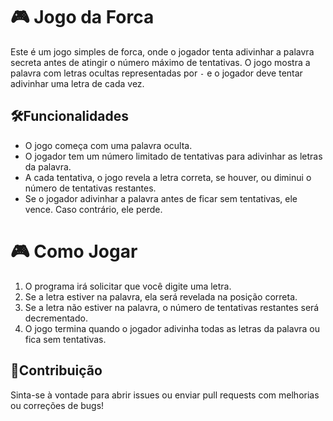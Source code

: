 # 🎮 Jogo da Forca

Este é um jogo simples de forca, onde o jogador tenta adivinhar a palavra secreta antes de atingir o número máximo de tentativas. O jogo mostra a palavra com letras ocultas representadas por `-` e o jogador deve tentar adivinhar uma letra de cada vez.

## 🛠️Funcionalidades

- O jogo começa com uma palavra oculta.
- O jogador tem um número limitado de tentativas para adivinhar as letras da palavra.
- A cada tentativa, o jogo revela a letra correta, se houver, ou diminui o número de tentativas restantes.
- Se o jogador adivinhar a palavra antes de ficar sem tentativas, ele vence. Caso contrário, ele perde.

# 🎮 Como Jogar

1. O programa irá solicitar que você digite uma letra.
2. Se a letra estiver na palavra, ela será revelada na posição correta.
3. Se a letra não estiver na palavra, o número de tentativas restantes será decrementado.
4. O jogo termina quando o jogador adivinha todas as letras da palavra ou fica sem tentativas.

## 💬Contribuição

Sinta-se à vontade para abrir issues ou enviar pull requests com melhorias ou correções de bugs!
